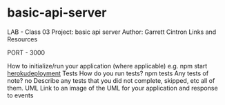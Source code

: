 # basic-api-server

LAB - Class 03
Project: basic api server
Author: Garrett Cintron
Links and Resources


PORT - 3000

How to initialize/run your application (where applicable)
e.g. npm start
[herokudeployment](https://garrett-basic-api-server-main.herokuapp.com/)
Tests
How do you run tests?
npm tests
Any tests of note?
no
Describe any tests that you did not complete, skipped, etc
all of them.
UML
Link to an image of the UML for your application and response to events
